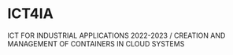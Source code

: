 # ICT4IA
ICT FOR INDUSTRIAL APPLICATIONS 2022-2023 / CREATION AND MANAGEMENT OF CONTAINERS IN CLOUD SYSTEMS
